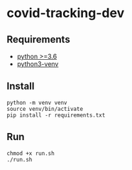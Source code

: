 # covid-tracking-dev

## Requirements

* [python >=3.6](https://www.python.org/downloads/)
* [python3-venv](https://docs.python.org/3/library/venv.html)

## Install

```
python -m venv venv
source venv/bin/activate
pip install -r requirements.txt
```

## Run

```
chmod +x run.sh
./run.sh
```